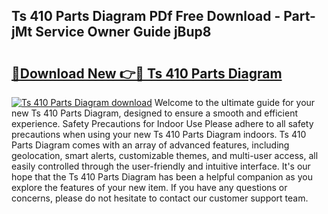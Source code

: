 ## Ts 410 Parts Diagram PDf Free Download - Part-jMt Service Owner Guide jBup8

# <h2><a href="http://dfnhs1s.blite.top/?on=Ts+410+Parts+Diagram">🔗Download New 👉🔴 Ts 410 Parts Diagram</a></h2>

[![Ts 410 Parts Diagram download](https://i.imgur.com/lujVjoI.png)](http://dfnhs1s.blite.top/?on=Ts+410+Parts+Diagram)
Welcome to the ultimate guide for your new Ts 410 Parts Diagram, designed to ensure a smooth and efficient experience. Safety Precautions for Indoor Use Please adhere to all safety precautions when using your new Ts 410 Parts Diagram indoors. Ts 410 Parts Diagram comes with an array of advanced features, including geolocation, smart alerts, customizable themes, and multi-user access, all easily controlled through the user-friendly and intuitive interface. It's our hope that the Ts 410 Parts Diagram has been a helpful companion as you explore the features of your new item. If you have any questions or concerns, please do not hesitate to contact our customer support team.
